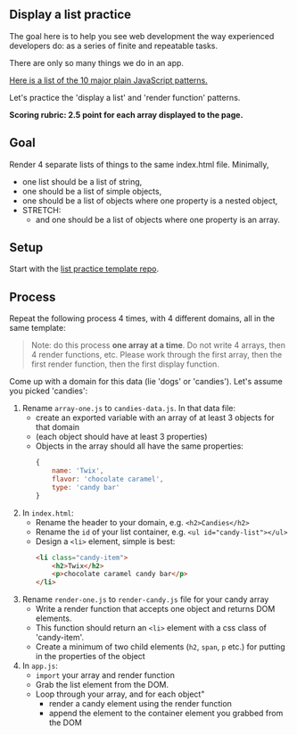 ## Display a list practice

The goal here is to help you see web development the way experienced developers do: as a series of finite and repeatable tasks.

There are only so many things we do in an app.

[Here is a list of the 10 major plain JavaScript patterns.](https://github.com/alchemycodelab/student-resources/blob/main/curriculum-notes/web/documentation/patterns.md)

Let's practice the 'display a list' and 'render function' patterns.

**Scoring rubric: 2.5 point for each array displayed to the page.**

## Goal

Render 4 separate lists of things to the same index.html file. Minimally,

-   one list should be a list of string,
-   one should be a list of simple objects,
-   one should be a list of objects where one property is a nested object,
-   STRETCH:
    -   and one should be a list of objects where one property is an array.

## Setup

Start with the [list practice template repo](https://github.com/alchemycodelab/display-a-list-practice).

## Process

Repeat the following process 4 times, with 4 different domains, all in the same template:

> Note: do this process **one array at a time**. Do not write 4 arrays, then 4 render functions, etc. Please work through the first array, then the first render function, then the first display function.

Come up with a domain for this data (lie 'dogs' or 'candies'). Let's assume you picked 'candies':

1.  Rename `array-one.js` to `candies-data.js`. In that data file:
    -   create an exported variable with an array of at least 3 objects for that domain
    -   (each object should have at least 3 properties)
    -   Objects in the array should all have the same properties:
        ```js
        {
            name: 'Twix',
            flavor: 'chocolate caramel',
            type: 'candy bar'
        }
        ```
1.  In `index.html`:
    -   Rename the header to your domain, e.g. `<h2>Candies</h2>`
    -   Rename the `id` of your list container, e.g. `<ul id="candy-list"></ul>`
    -   Design a `<li>` element, simple is best:
        ```html
        <li class="candy-item">
            <h2>Twix</h2>
            <p>chocolate caramel candy bar</p>
        </li>
        ```
1.  Rename `render-one.js` to `render-candy.js` file for your candy array
    -   Write a render function that accepts one object and returns DOM elements.
    -   This function should return an `<li>` element with a css class of 'candy-item'.
    -   Create a minimum of two child elements (`h2`, `span`, `p` etc.) for putting in the properties of the object
1.  In `app.js`:
    -   `import` your array and render function
    -   Grab the list element from the DOM.
    -   Loop through your array, and for each object"
        -   render a candy element using the render function
        -   append the element to the container element you grabbed from the DOM
